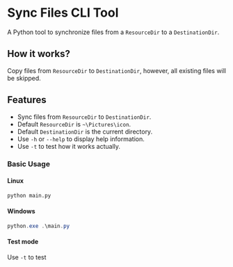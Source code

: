 # Sync Files CLI Tool

A Python tool to synchronize files from a `ResourceDir` to a `DestinationDir`.

## How it works?
Copy files from `ResourceDir` to `DestinationDir`, however, all existing files will be skipped.

## Features

- Sync files from `ResourceDir` to `DestinationDir`.
- Default `ResourceDir` is `~\Pictures\icon`.
- Default `DestinationDir` is the current directory.
- Use `-h` or `--help` to display help information.
- Use `-t` to test how it works actually.


### Basic Usage

#### Linux
```bash
python main.py
```

#### Windows

```ps1
python.exe .\main.py
```

#### Test mode
Use `-t` to test